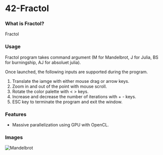 # 42-Fractol

### What is Fractol?

Fractol

### Usage
Fractol program takes command argument (M for Mandelbrot, J for Julia, BS for burningship, AJ for absoluet julia).

Once launched, the following inputs are supported during the program.
1. Translate the iamge with either mouse drag or arrow keys.
2. Zoom in and out of the point with mouse scroll.
3. Rotate the color palette with < > keys.
4. Increase and decrease the number of iterations with + - keys.
5. ESC key to terminate the program and exit the window.

### Features
 - Massive parallelization using GPU with OpenCL.


### Images

![Mandelbrot](http://i.imgur.com/vLyfjll.png)
